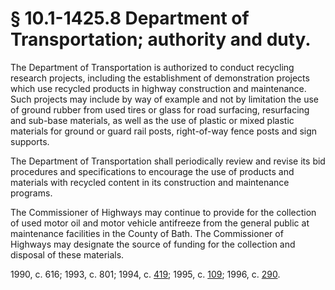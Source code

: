 # § 10.1-1425.8 Department of Transportation; authority and duty.

<p>The Department of Transportation is authorized to conduct recycling research projects, including the establishment of demonstration projects which use recycled products in highway construction and maintenance. Such projects may include by way of example and not by limitation the use of ground rubber from used tires or glass for road surfacing, resurfacing and sub-base materials, as well as the use of plastic or mixed plastic materials for ground or guard rail posts, right-of-way fence posts and sign supports.</p><p>The Department of Transportation shall periodically review and revise its bid procedures and specifications to encourage the use of products and materials with recycled content in its construction and maintenance programs.</p><p>The Commissioner of Highways may continue to provide for the collection of used motor oil and motor vehicle antifreeze from the general public at maintenance facilities in the County of Bath. The Commissioner of Highways may designate the source of funding for the collection and disposal of these materials.</p><p>1990, c. 616; 1993, c. 801; 1994, c. <a href='http://lis.virginia.gov/cgi-bin/legp604.exe?941+ful+CHAP0419'>419</a>; 1995, c. <a href='http://lis.virginia.gov/cgi-bin/legp604.exe?951+ful+CHAP0109'>109</a>; 1996, c. <a href='http://lis.virginia.gov/cgi-bin/legp604.exe?961+ful+CHAP0290'>290</a>.</p>